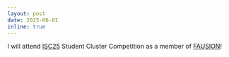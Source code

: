 ```yaml
---
layout: post
date: 2025-06-01
inline: true
---
```


I will attend [ISC25](https://isc-hpc.com/) Student Cluster Competition as a member of [FAUSION](https://fausion.netlify.app/)!